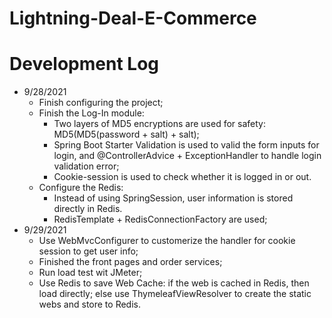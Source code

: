 # Lightning-Deal-E-Commerce

# Development Log

- 9/28/2021
  - Finish configuring the project;
  - Finish the Log-In module:
    - Two layers of MD5 encryptions are used for safety: MD5(MD5(password + salt) + salt);
    - Spring Boot Starter Validation is used to valid the form inputs for login, and @ControllerAdvice + ExceptionHandler to handle login validation error;
    - Cookie-session is used to check whether it is logged in or out.
  - Configure the Redis:
    - Instead of using SpringSession, user information is stored directly in Redis.
    - RedisTemplate + RedisConnectionFactory are used;
- 9/29/2021
  - Use WebMvcConfigurer to customerize the handler for cookie session to get user info;
  - Finished the front pages and order services;
  - Run load test wit JMeter;
  - Use Redis to save Web Cache: if the web is cached in Redis, then load directly; else use ThymeleafViewResolver to create the static webs and store to Redis.
